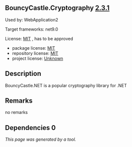 BouncyCastle.Cryptography [2.3.1](https://www.nuget.org/packages/BouncyCastle.Cryptography/2.3.1)
--------------------

Used by: WebApplication2

Target frameworks: net9.0

License: [MIT](../../../../licenses/mit) , has to be approved

- package license: [MIT](https://licenses.nuget.org/MIT) 
- repository license: [MIT](https://github.com/bcgit/bc-csharp) 
- project license: [Unknown](https://www.bouncycastle.org/csharp/) 

Description
-----------
BouncyCastle.NET is a popular cryptography library for .NET

Remarks
-----------
no remarks


Dependencies 0
-----------


*This page was generated by a tool.*